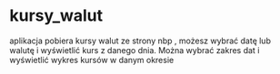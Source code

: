# kursy_walut
aplikacja pobiera kursy walut ze strony nbp , możesz wybrać datę lub walutę i wyświetlić kurs z danego dnia.  Można wybrać zakres dat i wyświetlić wykres kursów w danym okresie
